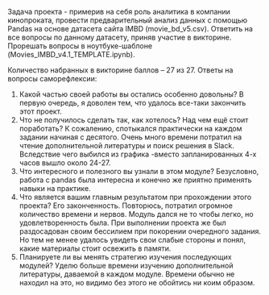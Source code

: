 Задача проекта - примерив на себя роль аналитика в компании кинопроката, провести предварительный анализ данных с помощью Pandas на основе датасета сайта IMBD (movie_bd_v5.csv). Ответить на все вопросы по данному датасету, приняв участие в викторине. Прорешать вопросы в ноутбуке-шаблоне (Movies_IMBD_v4.1_TEMPLATE.ipynb).

Количество набранных в викторине баллов – 27 из 27.
Ответы на вопросы саморефлексии:
1. Какой частью своей работы вы остались особенно довольны?
В первую очередь, я доволен тем, что удалось все-таки закончить этот проект.
2. Что не получилось сделать так, как хотелось? Над чем ещё стоит поработать?
К сожалению, спотыкался практически на каждом задании начиная с десятого. Очень много времени потратил на чтение дополнительной литературы и поиск решения в Slack. Вследствие чего выбился из графика -вместо запланированных 4-х часов вышло около 24-27. 
3. Что интересного и полезного вы узнали в этом модуле?
Безусловно, работа с pandas была интересна и конечно же приятно применять навыки на практике.
4. Что является вашим главным результатом при прохождении этого проекта?
Его законченность. Повторюсь, потратил огромное количество времени и нервов. Модуль дался не то чтобы легко, но удовлетворенность была. При выполнении проекта же был раздосадован своим бессилием при покорении очередного задания. Но тем не менее удалось увидеть свои слабые стороны и понял, какие материалы стоит освежить в памяти.
5. Планируете ли вы менять стратегию изучения последующих модулей?
Уделю больше времени изучению дополнительной литературы, даваемой в каждом модуле. Времени обычно не находил на это, но видимо без этого не обойтись ни коим образом.
